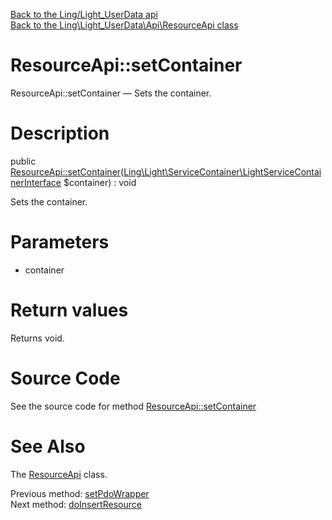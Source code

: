 [Back to the Ling/Light_UserData api](https://github.com/lingtalfi/Light_UserData/blob/master/doc/api/Ling/Light_UserData.md)<br>
[Back to the Ling\Light_UserData\Api\ResourceApi class](https://github.com/lingtalfi/Light_UserData/blob/master/doc/api/Ling/Light_UserData/Api/ResourceApi.md)


ResourceApi::setContainer
================



ResourceApi::setContainer — Sets the container.




Description
================


public [ResourceApi::setContainer](https://github.com/lingtalfi/Light_UserData/blob/master/doc/api/Ling/Light_UserData/Api/ResourceApi/setContainer.md)([Ling\Light\ServiceContainer\LightServiceContainerInterface](https://github.com/lingtalfi/Light/blob/master/doc/api/Ling/Light/ServiceContainer/LightServiceContainerInterface.md) $container) : void




Sets the container.




Parameters
================


- container

    


Return values
================

Returns void.








Source Code
===========
See the source code for method [ResourceApi::setContainer](https://github.com/lingtalfi/Light_UserData/blob/master/Api/ResourceApi.php#L141-L144)


See Also
================

The [ResourceApi](https://github.com/lingtalfi/Light_UserData/blob/master/doc/api/Ling/Light_UserData/Api/ResourceApi.md) class.

Previous method: [setPdoWrapper](https://github.com/lingtalfi/Light_UserData/blob/master/doc/api/Ling/Light_UserData/Api/ResourceApi/setPdoWrapper.md)<br>Next method: [doInsertResource](https://github.com/lingtalfi/Light_UserData/blob/master/doc/api/Ling/Light_UserData/Api/ResourceApi/doInsertResource.md)<br>

